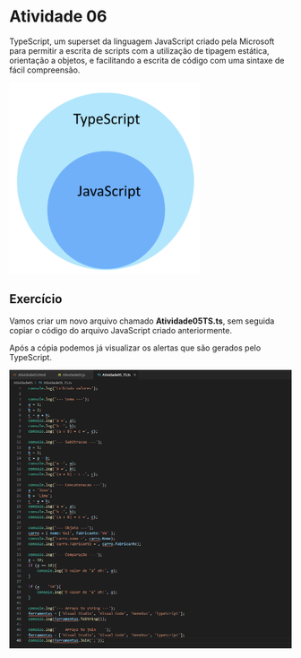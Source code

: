 # Atividade 06

TypeScript, um superset da linguagem JavaScript criado pela Microsoft para permitir a escrita de scripts com a utilização de tipagem estática, orientação a objetos, e facilitando a escrita de código com uma sintaxe de fácil compreensão.

![TypeScript](/Image/Requisitos14.png)

## Exercício

Vamos criar um novo arquivo chamado **Atividade05TS.ts**, sem seguida copiar o código do arquivo JavaScript criado anteriormente.

Após a cópia podemos já visualizar os alertas que são gerados pelo TypeScript.

![TypeScript Erros](/Image/Requisitos15.png)